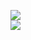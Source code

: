 [![](https://img.shields.io/badge/Made%20With-Github%20Spray-lightgrey.svg?style=for-the-badge&logo=github)](https://github.com/Annihil/github-spray#6361)  
[![](https://i.imgur.com/2DrTn0Z.gif)](https://github.com/Annihil/github-spray)